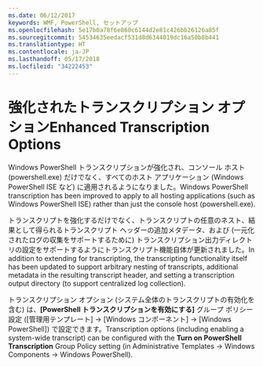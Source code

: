 ```yaml
---
ms.date: 06/12/2017
keywords: WMF, PowerShell, セットアップ
ms.openlocfilehash: 5e17b0a78f6e860c6144d2e81c426bb26126a85f
ms.sourcegitcommit: 54534635eedacf531d8d6344019dc16a50b8b441
ms.translationtype: HT
ms.contentlocale: ja-JP
ms.lasthandoff: 05/17/2018
ms.locfileid: "34222453"
---
```

# <a name="enhanced-transcription-options"></a><span data-ttu-id="c7510-102">強化されたトランスクリプション オプション</span><span class="sxs-lookup"><span data-stu-id="c7510-102">Enhanced Transcription Options</span></span>

<span data-ttu-id="c7510-103">Windows PowerShell トランスクリプションが強化され、コンソール ホスト (powershell.exe) だけでなく、すべてのホスト アプリケーション (Windows PowerShell ISE など) に適用されるようになりました。</span><span class="sxs-lookup"><span data-stu-id="c7510-103">Windows PowerShell transcription has been improved to apply to all hosting applications (such as Windows PowerShell ISE) rather than just the console host (powershell.exe).</span></span>

<span data-ttu-id="c7510-104">トランスクリプトを強化するだけでなく、トランスクリプトの任意のネスト、結果として得られるトランスクリプト ヘッダーの追加メタデータ、および (一元化されたログの収集をサポートするために) トランスクリプション出力ディレクトリの設定をサポートするようにトランスクリプト機能自体が更新されました。</span><span class="sxs-lookup"><span data-stu-id="c7510-104">In addition to extending for transcripting, the transcripting functionality itself has been updated to support arbitrary nesting of transcripts, additional metadata in the resulting transcript header, and setting a transcription output directory (to support centralized log collection).</span></span>

<span data-ttu-id="c7510-105">トランスクリプション オプション (システム全体のトランスクリプトの有効化を含む) は、**[PowerShell トランスクリプションを有効にする]** グループ ポリシー設定 ([管理用テンプレート] -> [Windows コンポーネント] -> [Windows PowerShell]) で設定できます。</span><span class="sxs-lookup"><span data-stu-id="c7510-105">Transcription options (including enabling a system-wide transcript) can be configured with the **Turn on PowerShell Transcription** Group Policy setting (in Administrative Templates -> Windows Components -> Windows PowerShell).</span></span>
